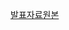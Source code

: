 
[발표자료원본](https://www.canva.com/design/DAGvX37x3QE/LfhksAmwiuzh66szexzPGA/edit?utm_content=DAGvX37x3QE&utm_campaign=designshare&utm_medium=link2&utm_source=sharebutton)


